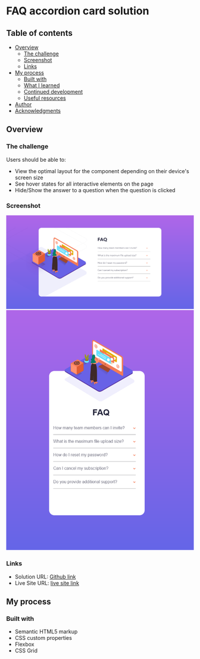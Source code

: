 # FAQ accordion card solution

## Table of contents

- [Overview](#overview)
  - [The challenge](#the-challenge)
  - [Screenshot](#screenshot)
  - [Links](#links)
- [My process](#my-process)
  - [Built with](#built-with)
  - [What I learned](#what-i-learned)
  - [Continued development](#continued-development)
  - [Useful resources](#useful-resources)
- [Author](#author)
- [Acknowledgments](#acknowledgments)



## Overview

### The challenge

Users should be able to:

- View the optimal layout for the component depending on their device's screen size
- See hover states for all interactive elements on the page
- Hide/Show the answer to a question when the question is clicked

### Screenshot

![](./images/Screenshot%202022-08-21%20at%2019-10-51%20Faq%20page.png)
![](./images/screenshot%20mobile.png)

### Links

- Solution URL: [Github link](https://github.com/Bill-Adepoju/faq-accordion)
- Live Site URL: [live site link](https://bill-adepoju.github.io/faq-accordion/)

## My process

### Built with

- Semantic HTML5 markup
- CSS custom properties
- Flexbox
- CSS Grid

